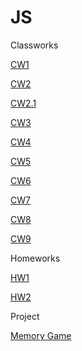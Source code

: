 # JS
Classworks

[CW1](https://ecenuryildiz.github.io/JS/Pie%20Chart.html)

[CW2](https://ecenuryildiz.github.io/JS/Hesaplama.html)

[CW2.1](https://ecenuryildiz.github.io/JS/D%C3%B6n%C3%BC%C5%9F%C3%BCm.html)

[CW3](https://ecenuryildiz.github.io/JS/c4_inspector.html)

[CW4](https://ecenuryildiz.github.io/JS/courses.html)

[CW5](https://ecenuryildiz.github.io/JS/cw5/EloquentJS.html)

[CW6](https://ecenuryildiz.github.io/JS/read.html)

[CW7](https://ecenuryildiz.github.io/JS/cw7/CW7--Timing.html)

[CW8](https://ecenuryildiz.github.io/JS/CW8.html)

[CW9](https://ecenuryildiz.github.io/JS/GitHub%20Users.html)


Homeworks

[HW1](https://ecenuryildiz.github.io/JS/Poisson%20Table.html)

[HW2](https://ecenuryildiz.github.io/JS/hw3/database.html)


Project

[Memory Game](https://ecenuryildiz.github.io/JS/memory-game/index.html)
